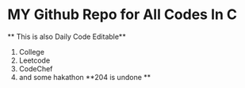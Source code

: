 # MY Github Repo for All  Codes In C 
** This is also Daily Code Editable**
1. College
2. Leetcode
3. CodeChef
4. and some hakathon
**204 is undone **
